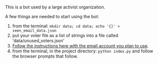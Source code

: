 This is a bot used by a large activist organization.

A few things are needed to start using the bot:
1. from the terminal: `mkdir data; cd data; echo '{}' > seen_email_data.json`
2. put your voter file as a list of strings into a file called 'data/unused_voters.json'
3. [Follow the instructions here with the email account you plan to use](https://developers.google.com/gmail/api/quickstart/python?authuser=3).
4. from the terminal, in the project directory: `python index.py` and follow the browser prompts that follow.